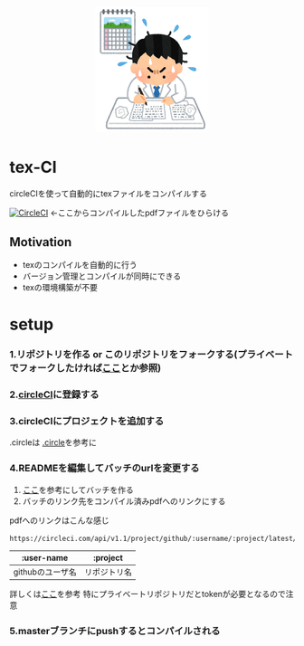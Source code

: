 <h1 align="center">
	<br>
	<img width="200" src="https://github.com/KosukeMaeda/tex-ci/raw/master/figures/shimekiri_report_hakui_man.png">
	<br>
</h1>

# tex-CI
circleCIを使って自動的にtexファイルをコンパイルする

[![CircleCI](https://circleci.com/gh/KosukeMaeda/tex-ci.svg?style=svg)](https://circleci.com/api/v1.1/project/github/KosukeMaeda/tex-ci/latest/artifacts/0/roject/main.pdf)
←ここからコンパイルしたpdfファイルをひらける

## Motivation
- texのコンパイルを自動的に行う
- バージョン管理とコンパイルが同時にできる
- texの環境構築が不要


# setup
### 1.リポジトリを作る or このリポジトリをフォークする(プライベートでフォークしたければ[ここ](https://qiita.com/emono/items/4c3e464dba7f880e0208)とか参照)

### 2.[circleCI](https://circleci.com/signup/)に登録する


### 3.circleCIにプロジェクトを追加する
.circleは [.circle](https://github.com/KosukeMaeda/tex-ci/tree/master/.circleci)を参考に

### 4.READMEを編集してバッチのurlを変更する
1. [ここ](https://circleci.com/docs/2.0/status-badges/)を参考にしてバッチを作る
2. バッチのリンク先をコンパイル済みpdfへのリンクにする

pdfへのリンクはこんな感じ
```
https://circleci.com/api/v1.1/project/github/:username/:project/latest/artifacts/0/roject/main.pdf
```
|:user-name|:project|
|:--:|:--:|
|githubのユーザ名|リポジトリ名|

詳しくは[ここ](https://circleci.com/docs/2.0/artifacts/#downloading-all-artifacts-for-a-build-on-circleci)を参考
特にプライベートリポジトリだとtokenが必要となるので注意

### 5.masterブランチにpushするとコンパイルされる
